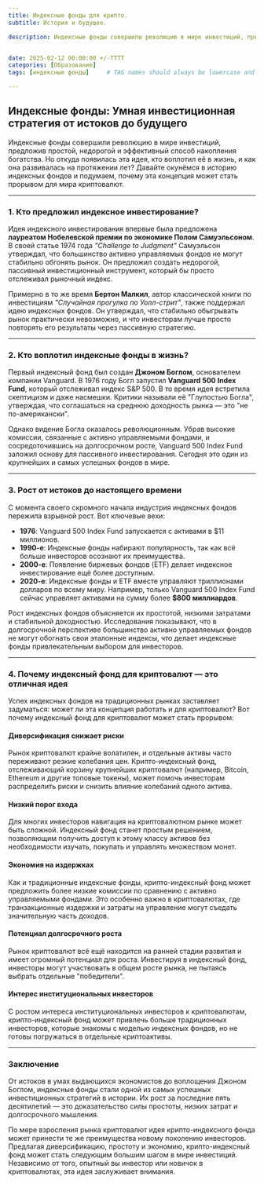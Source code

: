 ```yaml
---
title: Индексные фонды для крипто.
subtitle: История и будущее.

description: Индексные фонды совершили революцию в мире инвестиций, предложив простой, недорогой и эффективный способ накопления богатства. Но откуда появилась эта идея, кто воплотил её в жизнь, и как она развивалась на протяжении лет? Давайте окунёмся в историю индексных фондов и подумаем, почему эта концепция может стать прорывом для мира криптовалют.  


date: 2025-02-12 00:00:00 +/-TTTT
categories: [Образование]
tags: [индексные фонды]     # TAG names should always be lowercase and can have several words

---
```


## Индексные фонды: Умная инвестиционная стратегия от истоков до будущего

Индексные фонды совершили революцию в мире инвестиций, предложив простой, недорогой и эффективный способ накопления богатства. Но откуда появилась эта идея, кто воплотил её в жизнь, и как она развивалась на протяжении лет? Давайте окунёмся в историю индексных фондов и подумаем, почему эта концепция может стать прорывом для мира криптовалют.  

---

### **1. Кто предложил индексное инвестирование?**  

Идея индексного инвестирования впервые была предложена **лауреатом Нобелевской премии по экономике Полом Самуэльсоном**. В своей статье 1974 года *"Challenge to Judgment"* Самуэльсон утверждал, что большинство активно управляемых фондов не могут стабильно обгонять рынок. Он предложил создать недорогой, пассивный инвестиционный инструмент, который бы просто отслеживал рыночный индекс.  

Примерно в то же время **Бертон Малкил**, автор классической книги по инвестициям *"Случайная прогулка по Уолл-стрит"*, также поддержал идею индексных фондов. Он утверждал, что стабильно обыгрывать рынок практически невозможно, и что инвесторам лучше просто повторять его результаты через пассивную стратегию.  

---

### **2. Кто воплотил индексные фонды в жизнь?**  

Первый индексный фонд был создан **Джоном Боглом**, основателем компании Vanguard. В 1976 году Богл запустил **Vanguard 500 Index Fund**, который отслеживал индекс S&P 500. В то время идея встретила скептицизм и даже насмешки. Критики называли её "Глупостью Богла", утверждая, что соглашаться на среднюю доходность рынка — это "не по-американски".  

Однако видение Богла оказалось революционным. Убрав высокие комиссии, связанные с активно управляемыми фондами, и сосредоточившись на долгосрочном росте, Vanguard 500 Index Fund заложил основу для пассивного инвестирования. Сегодня это один из крупнейших и самых успешных фондов в мире.  

---

### **3. Рост от истоков до настоящего времени**  

С момента своего скромного начала индустрия индексных фондов пережила взрывной рост. Вот ключевые вехи:  

- **1976**: Vanguard 500 Index Fund запускается с активами в $11 миллионов.  
- **1990-е**: Индексные фонды набирают популярность, так как всё больше инвесторов осознают их преимущества.  
- **2000-е**: Появление биржевых фондов (ETF) делает индексное инвестирование ещё более доступным.  
- **2020-е**: Индексные фонды и ETF вместе управляют триллионами долларов по всему миру. Например, только Vanguard 500 Index Fund сейчас управляет активами на сумму более **$800 миллиардов**.  

Рост индексных фондов объясняется их простотой, низкими затратами и стабильной доходностью. Исследования показывают, что в долгосрочной перспективе большинство активно управляемых фондов не могут обогнать свои эталонные индексы, что делает индексные фонды привлекательным выбором для инвесторов.  

---

### **4. Почему индексный фонд для криптовалют — это отличная идея**  

Успех индексных фондов на традиционных рынках заставляет задуматься: может ли эта концепция работать и для криптовалют? Вот почему индексный фонд для криптовалют может стать прорывом:  

#### **Диверсификация снижает риски**  

Рынок криптовалют крайне волатилен, и отдельные активы часто переживают резкие колебания цен. Крипто-индексный фонд, отслеживающий корзину крупнейших криптовалют (например, Bitcoin, Ethereum и другие топовые токены), может помочь инвесторам распределить риски и снизить влияние колебаний одного актива.  

#### **Низкий порог входа**  

Для многих инвесторов навигация на криптовалютном рынке может быть сложной. Индексный фонд станет простым решением, позволяющим получить доступ к этому классу активов без необходимости изучать, покупать и управлять множеством монет.  

#### **Экономия на издержках**  

Как и традиционные индексные фонды, крипто-индексный фонд может предложить более низкие комиссии по сравнению с активно управляемыми фондами. Это особенно важно в криптовалютах, где транзакционные издержки и затраты на управление могут съедать значительную часть доходов.  

#### **Потенциал долгосрочного роста**  

Рынок криптовалют всё ещё находится на ранней стадии развития и имеет огромный потенциал для роста. Инвестируя в индексный фонд, инвесторы могут участвовать в общем росте рынка, не пытаясь выбрать отдельные "победители".  

#### **Интерес институциональных инвесторов**  

С ростом интереса институциональных инвесторов к криптовалютам, крипто-индексный фонд может привлечь больше традиционных инвесторов, которые знакомы с моделью индексных фондов, но не готовы погружаться в отдельные криптоактивы.  

---

### **Заключение**  

От истоков в умах выдающихся экономистов до воплощения Джоном Боглом, индексные фонды стали одной из самых успешных инвестиционных стратегий в истории. Их рост за последние пять десятилетий — это доказательство силы простоты, низких затрат и долгосрочного мышления.  

По мере взросления рынка криптовалют идея крипто-индексного фонда может принести те же преимущества новому поколению инвесторов. Предлагая диверсификацию, простоту и экономию, крипто-индексный фонд может стать следующим большим шагом в мире инвестиций. Независимо от того, опытный вы инвестор или новичок в криптовалютах, эта идея заслуживает внимания.  

